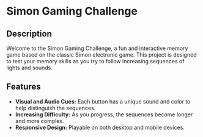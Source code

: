 # Simon Gaming Challenge

## Description
Welcome to the Simon Gaming Challenge, a fun and interactive memory game based on the classic Simon electronic game. This project is designed to test your memory skills as you try to follow increasing sequences of lights and sounds.

## Features
- **Visual and Audio Cues:** Each button has a unique sound and color to help distinguish the sequences.
- **Increasing Difficulty:** As you progress, the sequences become longer and more complex.
- **Responsive Design:** Playable on both desktop and mobile devices.
